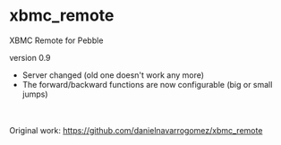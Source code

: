 xbmc_remote
===========

XBMC Remote for Pebble

version 0.9 
- Server changed (old one doesn't work any more)
- The forward/backward functions are now configurable (big or small jumps)


<br><br>
Original work: https://github.com/danielnavarrogomez/xbmc_remote
